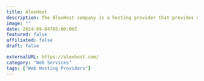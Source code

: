```yaml
---
title: AlexHost
description: The AlexHost company is a hosting provider that provides quality services at affordable prices in Moldova.
image: ""
date: 2024-09-04T05:00:00Z
featured: false
affiliated: false
draft: false

externalURL: https://alexhost.com/
category: "Web Services"
tags: ["Web Hosting Providers"]
---
```


